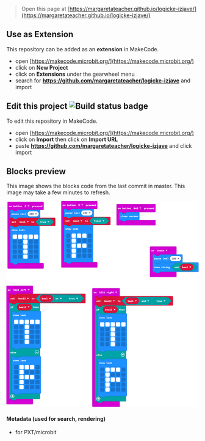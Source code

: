 
> Open this page at [https://margaretateacher.github.io/logicke-izjave/](https://margaretateacher.github.io/logicke-izjave/)

## Use as Extension

This repository can be added as an **extension** in MakeCode.

* open [https://makecode.microbit.org/](https://makecode.microbit.org/)
* click on **New Project**
* click on **Extensions** under the gearwheel menu
* search for **https://github.com/margaretateacher/logicke-izjave** and import

## Edit this project ![Build status badge](https://github.com/margaretateacher/logicke-izjave/workflows/MakeCode/badge.svg)

To edit this repository in MakeCode.

* open [https://makecode.microbit.org/](https://makecode.microbit.org/)
* click on **Import** then click on **Import URL**
* paste **https://github.com/margaretateacher/logicke-izjave** and click import

## Blocks preview

This image shows the blocks code from the last commit in master.
This image may take a few minutes to refresh.

![A rendered view of the blocks](https://github.com/margaretateacher/logicke-izjave/raw/master/.github/makecode/blocks.png)

#### Metadata (used for search, rendering)

* for PXT/microbit
<script src="https://makecode.com/gh-pages-embed.js"></script><script>makeCodeRender("{{ site.makecode.home_url }}", "{{ site.github.owner_name }}/{{ site.github.repository_name }}");</script>
